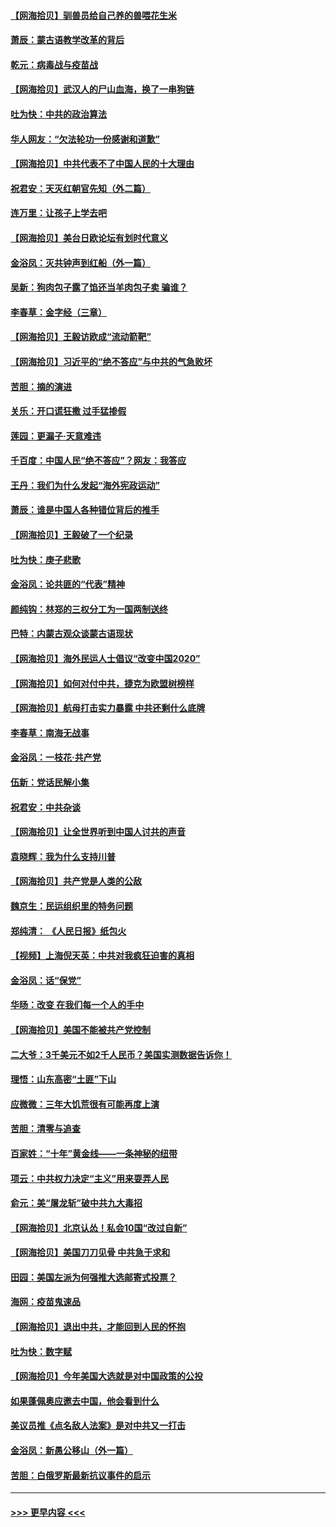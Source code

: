 #### [【网海拾贝】驯兽员给自己养的兽喂花生米](../pages/nsc993/n12393919.md?t=09110502) 
#### [萧辰：蒙古语教学改革的背后](../pages/nsc993/n12393677.md?t=09110502) 
#### [乾元：病毒战与疫苗战](../pages/nsc993/n12393107.md?t=09110502) 
#### [【网海拾贝】武汉人的尸山血海，换了一串狗链](../pages/nsc993/n12393043.md?t=09110502) 
#### [吐为快：中共的政治算法](../pages/nsc993/n12390506.md?t=09110502) 
#### [华人网友：“欠法轮功一份感谢和道歉”](../pages/nsc993/n12390098.md?t=09110502) 
#### [【网海拾贝】中共代表不了中国人民的十大理由](../pages/nsc993/n12388155.md?t=09110502) 
#### [祝君安：天灭红朝官先知（外二篇）](../pages/nsc993/n12387957.md?t=09110502) 
#### [连万里：让孩子上学去吧](../pages/nsc993/n12385309.md?t=09110502) 
#### [【网海拾贝】美台日欧论坛有划时代意义](../pages/nsc993/n12385232.md?t=09110502) 
#### [金浴凤：灭共钟声到红船（外一篇）](../pages/nsc993/n12385154.md?t=09110502) 
#### [吴新：狗肉包子露了馅还当羊肉包子卖 骗谁？](../pages/nsc993/n12385133.md?t=09110502) 
#### [李春草：金字经（三章）](../pages/nsc993/n12383691.md?t=09110502) 
#### [【网海拾贝】王毅访欧成“流动箭靶”](../pages/nsc993/n12383338.md?t=09110502) 
#### [【网海拾贝】习近平的“绝不答应”与中共的气急败坏](../pages/nsc993/n12382819.md?t=09110502) 
#### [苦胆：摘的演进](../pages/nsc993/n12382619.md?t=09110502) 
#### [关乐：开口谎狂撒 过手猛掺假](../pages/nsc993/n12382604.md?t=09110502) 
#### [莲园：更漏子‧天意难违](../pages/nsc993/n12382598.md?t=09110502) 
#### [千百度：中国人民“绝不答应”？网友：我答应](../pages/nsc993/n12382024.md?t=09110502) 
#### [王丹：我们为什么发起“海外宪政运动”](../pages/nsc993/n12380286.md?t=09110502) 
#### [萧辰：谁是中国人各种错位背后的推手](../pages/nsc993/n12379800.md?t=09110502) 
#### [【网海拾贝】王毅破了一个纪录](../pages/nsc993/n12379251.md?t=09110502) 
#### [吐为快：庚子悲歌](../pages/nsc993/n12378821.md?t=09110502) 
#### [金浴凤：论共匪的“代表”精神](../pages/nsc993/n12377546.md?t=09110502) 
#### [颜纯钩：林郑的三权分工为一国两制送终](../pages/nsc993/n12377306.md?t=09110502) 
#### [巴特：内蒙古观众谈蒙古语现状](../pages/nsc993/n12376923.md?t=09110502) 
#### [【网海拾贝】海外民运人士倡议“改变中国2020”](../pages/nsc993/n12376682.md?t=09110502) 
#### [【网海拾贝】如何对付中共，捷克为欧盟树榜样](../pages/nsc993/n12374209.md?t=09110502) 
#### [【网海拾贝】航母打击实力暴露 中共还剩什么底牌](../pages/nsc993/n12371825.md?t=09110502) 
#### [李春草：南海无战事](../pages/nsc993/n12371159.md?t=09110502) 
#### [金浴凤：一枝花·共产党](../pages/nsc993/n12368757.md?t=09110502) 
#### [伍新：党话民解小集](../pages/nsc993/n12366907.md?t=09110502) 
#### [祝君安：中共杂谈](../pages/nsc993/n12366076.md?t=09110502) 
#### [【网海拾贝】让全世界听到中国人讨共的声音](../pages/nsc993/n12365569.md?t=09110502) 
#### [袁晓辉：我为什么支持川普](../pages/nsc993/n12362670.md?t=09110502) 
#### [【网海拾贝】共产党是人类的公敌](../pages/nsc993/n12363182.md?t=09110502) 
#### [魏京生：民运组织里的特务问题](../pages/nsc993/n12363010.md?t=09110502) 
#### [郑纯清： 《人民日报》纸包火](../pages/nsc993/n12362706.md?t=09110502) 
#### [【视频】上海倪天英：中共对我疯狂迫害的真相](../pages/nsc993/n12356341.md?t=09110502) 
#### [金浴凤：话“保党”](../pages/nsc993/n12361867.md?t=09110502) 
#### [华旸：改变 在我们每一个人的手中](../pages/nsc993/n12361774.md?t=09110502) 
#### [【网海拾贝】美国不能被共产党控制](../pages/nsc993/n12360271.md?t=09110502) 
#### [二大爷：3千美元不如2千人民币？美国实测数据告诉你！](../pages/nsc993/n12358563.md?t=09110502) 
#### [理悟：山东高密“土匪”下山](../pages/nsc993/n12358535.md?t=09110502) 
#### [应微微：三年大饥荒很有可能再度上演](../pages/nsc993/n12358523.md?t=09110502) 
#### [苦胆：清零与追查](../pages/nsc993/n12358501.md?t=09110502) 
#### [百家姓：“十年”黄金线——一条神秘的纽带](../pages/nsc993/n12358319.md?t=09110502) 
#### [项云：中共权力决定“主义”用来耍弄人民](../pages/nsc993/n12358172.md?t=09110502) 
#### [俞元：美“屠龙斩”破中共九大毒招](../pages/nsc993/n12357822.md?t=09110502) 
#### [【网海拾贝】北京认怂！私会10国“改过自新”](../pages/nsc993/n12357784.md?t=09110502) 
#### [【网海拾贝】美国刀刀见骨 中共急于求和](../pages/nsc993/n12355511.md?t=09110502) 
#### [田园：美国左派为何强推大选邮寄式投票？](../pages/nsc993/n12352963.md?t=09110502) 
#### [海网：疫苗鬼速品](../pages/nsc993/n12354438.md?t=09110502) 
#### [【网海拾贝】退出中共，才能回到人民的怀抱](../pages/nsc993/n12352634.md?t=09110502) 
#### [吐为快：数字赋](../pages/nsc993/n12352317.md?t=09110502) 
#### [【网海拾贝】今年美国大选就是对中国政策的公投](../pages/nsc993/n12350973.md?t=09110502) 
#### [如果蓬佩奥应邀去中国，他会看到什么](../pages/nsc993/n12350945.md?t=09110502) 
#### [美议员推《点名敌人法案》是对中共又一打击](../pages/nsc993/n12350765.md?t=09110502) 
#### [金浴凤：新愚公移山（外一篇）](../pages/nsc993/n12350253.md?t=09110502) 
#### [苦胆：白俄罗斯最新抗议事件的启示](../pages/nsc993/n12349989.md?t=09110502) 

----
#### [ >>> 更早内容 <<< ](../indexes/nsc993-earlier.md)
